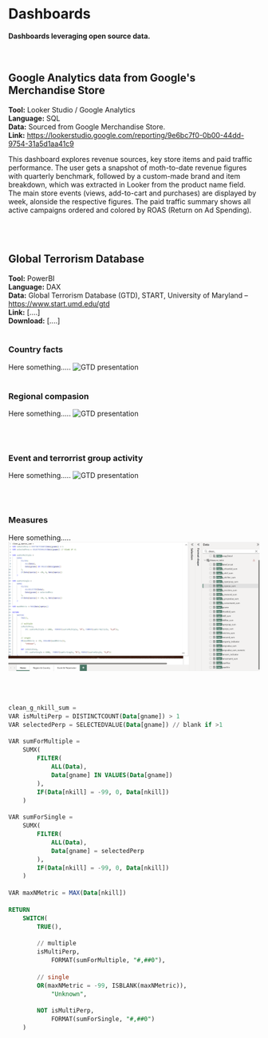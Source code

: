 # Dashboards
**Dashboards leveraging open source data.**
 <br>
 <br>
 <br>


## Google Analytics data from Google's Merchandise Store
**Tool:** Looker Studio / Google Analytics <br>
**Language:** SQL <br>
**Data:** Sourced from Google Merchandise Store. <br>
**Link:** https://lookerstudio.google.com/reporting/9e6bc7f0-0b00-44dd-9754-31a5d1aa41c9

This dashboard explores revenue sources, key store items and paid traffic performance. The user gets a snapshot of moth-to-date revenue figures with quarterly benchmark, followed by a custom-made brand and item breakdown, which was extracted in Looker from the product name field. The main store events (views, add-to-cart and purchases) are displayed by week, alonside the respective figures. The paid traffic summary shows all active campaigns ordered and colored by ROAS (Return on Ad Spending).


 <br>
 <br>


## Global Terrorism Database
**Tool:** PowerBI <br>
**Language:** DAX <br>
**Data:** Global Terrorism Database (GTD), START, University of Maryland – https://www.start.umd.edu/gtd <br>
**Link:** [....] <br>
**Download:** [....] <br> <br>



### Country facts
Here something.....
![GTD presentation](video/GTD_presentation_take_1.gif)
<br>
<br>


### Regional compasion
Here something.....
![GTD presentation](video/GTD_presentation_take_2.gif)

<br>
<br>

### Event and terrorrist group activity
Here something.....
![GTD presentation](video/GTD_presentation_take_3.gif)

<br>
<br>

### Measures
Here something.....
![img](video/measures.png)

<br>
<br>

```sql
clean_g_nkill_sum = 
VAR isMultiPerp = DISTINCTCOUNT(Data[gname]) > 1
VAR selectedPerp = SELECTEDVALUE(Data[gname]) // blank if >1

VAR sumForMultiple =
    SUMX(
        FILTER(
            ALL(Data),
            Data[gname] IN VALUES(Data[gname])
        ),
        IF(Data[nkill] = -99, 0, Data[nkill])
    )

VAR sumForSingle =
    SUMX(
        FILTER(
            ALL(Data),
            Data[gname] = selectedPerp
        ),
        IF(Data[nkill] = -99, 0, Data[nkill])
    )

VAR maxNMetric = MAX(Data[nkill])

RETURN
    SWITCH(
        TRUE(),

        // multiple
        isMultiPerp,
            FORMAT(sumForMultiple, "#,##0"),

        // single
        OR(maxNMetric = -99, ISBLANK(maxNMetric)),
            "Unknown",

        NOT isMultiPerp,
            FORMAT(sumForSingle, "#,##0")
    )

```

